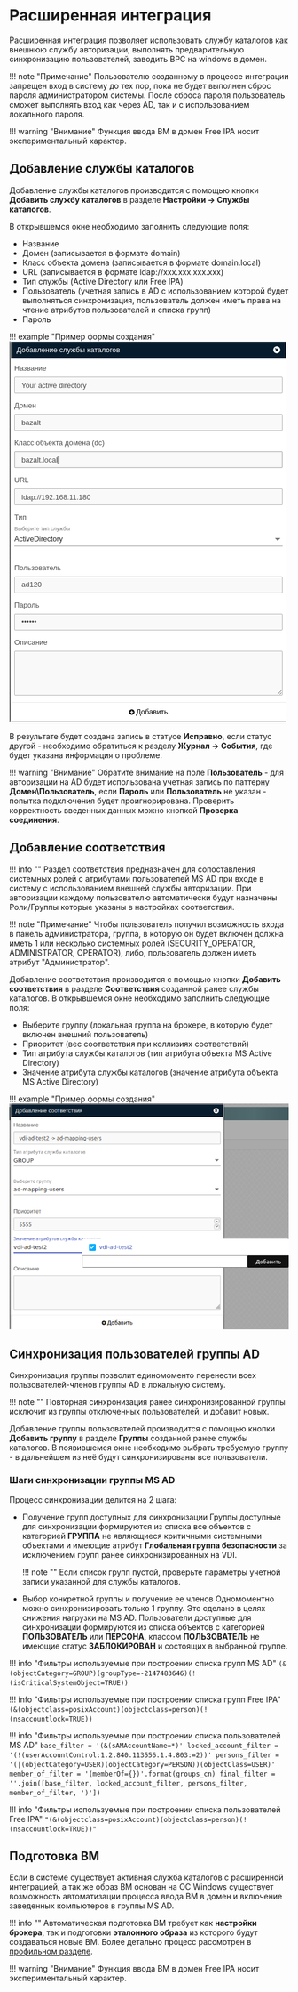 # Расширенная интеграция

Расширенная интеграция позволяет использовать службу каталогов как внешнюю службу авторизации, выполнять предварительную
синхронизацию пользователей, заводить ВРС на windows в домен.

!!! note "Примечание"
    Пользователю созданному в процессе интеграции запрещен вход в систему до тех пор, пока не будет выполнен сброс
    пароля администратором системы. После сброса пароля пользователь сможет выполнять вход как через AD, так и 
    с использованием локального пароля.

!!! warning "Внимание"
    Функция ввода ВМ в домен Free IPA носит экспериментальный характер.

## Добавление службы каталогов

Добавление службы каталогов производится с помощью кнопки **Добавить службу каталогов** 
в разделе **Настройки -> Службы каталогов**. 

В открывшемся окне необходимо заполнить следующие поля:
- Название
- Домен (записывается в формате domain)
- Класс объекта домена (записывается в формате domain.local)
- URL (записывается в формате ldap://xxx.xxx.xxx.xxx)
- Тип службы (Active Directory или Free IPA)
- Пользователь (учетная запись в AD с использованием которой будет выполняться синхронизация, пользователь должен иметь права на чтение атрибутов пользователей и списка групп)
- Пароль

!!! example "Пример формы создания"
    ![image](../../_assets/vdi/active_directory/base_ad.png)
    
В результате будет создана запись в статусе **Исправно**, если статус другой - необходимо обратиться к разделу
**Журнал -> События**, где будет указана информация о проблеме.

!!! warning "Внимание"
    Обратите внимание на поле **Пользователь** - для авторизации на AD будет использована учетная запись
    по паттерну **Домен\Пользователь**, если **Пароль** или **Пользователь** не указан - попытка подключения будет 
    проигнорирована. Проверить корректность введенных данных можно кнопкой **Проверка соединения**.

## Добавление соответствия

!!! info ""
    Раздел соответствия предназначен для сопоставления системных ролей с атрибутами пользователей MS AD при входе в
    систему с использованием внешней службы авторизации. При авторизации каждому пользователю
    автоматически будут назначены Роли/Группы которые указаны в настройках соответствия.

!!! note "Примечание"
    Чтобы пользователь получил возможность входа в панель администратора, группа, в которую он будет включен должна иметь
    1 или несколько системных ролей (SECURITY_OPERATOR, ADMINISTRATOR, OPERATOR), либо, пользователь должен иметь
    атрибут "Администратор". 

Добавление соответствия производится с помощью кнопки **Добавить соответствия** в разделе **Соответствия** созданной
ранее службы каталогов.
В открывшемся окне необходимо заполнить следующие поля:
- Выберите группу (локальная группа на брокере, в которую будет включен внешний пользователь)
- Приоритет (вес соответствия при коллизиях соответствий)
- Тип атрибута службы каталогов (тип атрибута объекта MS Active Directory)
- Значение атрибута службы каталогов (значение атрибута объекта MS Active Directory)

!!! example "Пример формы создания"
    ![image](../../_assets/vdi/active_directory/base_ad_mapping.png)

## Синхронизация пользователей группы AD

Синхронизация группы позволит единомоменто перенести всех пользователей-членов группы AD в локальную систему.

!!! note ""
    Повторная синхронизация ранее синхронизированной группы исключит из группы отключенных пользователей, и добавит новых.

Добавление группы пользователей производится с помощью кнопки **Добавить группу** в разделе **Группы** созданной
ранее службы каталогов. В появившемся окне необходимо выбрать требуемую группу - в дальнейшем из неё будут синхронизированы
все пользователи.

### Шаги синхронизации группы MS AD

Процесс синхронизации делится на 2 шага:

- Получение групп доступных для синхронизации
    Группы доступные для синхронизации формируются из списка все объектов с категорией **ГРУППА** не являющиеся критичными 
    системными объектами и имеющие атрибут **Глобальная группа безопасности** за исключением групп ранее синхронизированных 
    на VDI.
  
    !!! note ""
        Если список групп пустой, проверьте параметры учетной записи указанной для службы каталогов.

- Выбор конкретной группы и получение ее членов
    Одномоментно можно синхронизировать только 1 группу. Это сделано в целях снижения нагрузки на MS AD. 
    Пользователи доступные для синхронизации формируются из списка объектов с категорией **ПОЛЬЗОВАТЕЛЬ** или 
    **ПЕРСОНА**, классом **ПОЛЬЗОВАТЕЛЬ** не имеющие статус **ЗАБЛОКИРОВАН** и состоящих в выбранной группе.

!!! info "Фильтры используемые при построении списка групп MS AD"
    `(&(objectCategory=GROUP)(groupType=-2147483646)(!(isCriticalSystemObject=TRUE))`

!!! info "Фильтры используемые при построении списка групп Free IPA"
    `(&(objectclass=posixAccount)(objectclass=person)(!(nsaccountlock=TRUE))`

!!! info "Фильтры используемые при построении списка пользователей MS AD"
    ```
    base_filter = '(&(sAMAccountName=*)'
    locked_account_filter = '(!(userAccountControl:1.2.840.113556.1.4.803:=2))'
    persons_filter = '(|(objectCategory=USER)(objectCategory=PERSON))(objectClass=USER)'
    member_of_filter = '(memberOf={})'.format(groups_cn)
    final_filter = ''.join([base_filter, locked_account_filter, persons_filter, member_of_filter, ')'])
    ```

!!! info "Фильтры используемые при построении списка пользователей Free IPA"
    ```
    "(&(objectclass=posixAccount)(objectclass=person)(!(nsaccountlock=TRUE))"
    ```

## Подготовка ВМ

Если в системе существует активная служба каталогов с расширенной интеграцией, а так же образ ВМ основан на ОС Windows
существует возможность автоматизации процесса ввода ВМ в домен и включение заведенных компьютеров в группы MS AD.

!!! info ""
    Автоматическая подготовка ВМ требует как **настройки брокера**, так и подготовки **эталонного образа** из которого будут
    создаваться новые ВМ. Более детально процесс рассмотрен в [профильном разделе](./ad_vm_prepare.md).

!!! warning "Внимание"
    Функция ввода ВМ в домен Free IPA носит экспериментальный характер.
